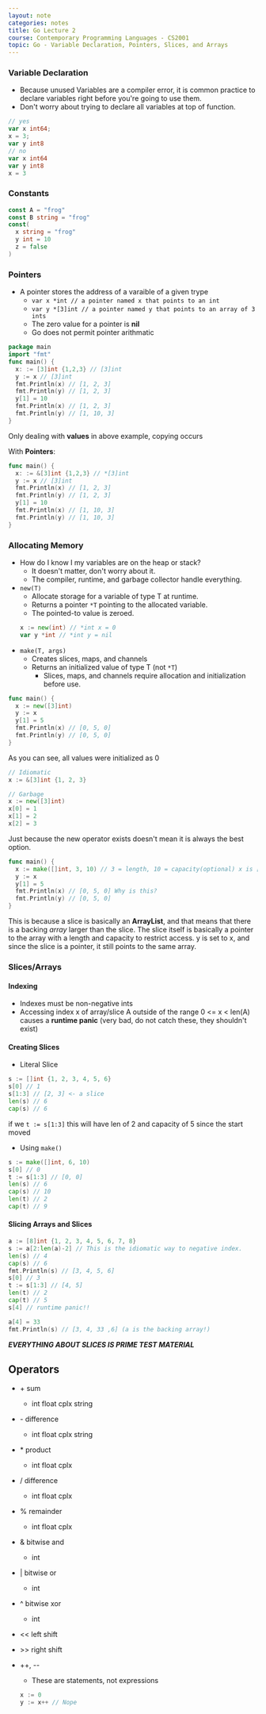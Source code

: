 ```yaml
---
layout: note
categories: notes
title: Go Lecture 2
course: Contemporary Programming Languages - CS2001
topic: Go - Variable Declaration, Pointers, Slices, and Arrays
---
```


### Variable Declaration
- Because unused Variables are a compiler error, it is common practice to declare variables right before you're going to use them.
- Don't worry about trying to declare all variables at top of function.
```go
// yes
var x int64;
x = 3;
var y int8
// no
var x int64
var y int8
x = 3
```

### Constants
```go
const A = "frog"
const B string = "frog"
const(
  x string = "frog"
  y int = 10
  z = false
)
```

### Pointers
- A pointer stores the address of a varaible of a given trype
  - `var x *int // a pointer named x that points to an int`
  - `var y *[3]int // a pointer named y that points to an array of 3 ints`
  - The zero value for a pointer is **nil**
  - Go does not permit pointer arithmatic

```go
package main
import "fmt"
func main() {
  x: := [3]int {1,2,3} // [3]int
  y := x // [3]int
  fmt.Println(x) // [1, 2, 3]
  fmt.Println(y) // [1, 2, 3]
  y[1] = 10
  fmt.Println(x) // [1, 2, 3]
  fmt.Println(y) // [1, 10, 3]
}
```
Only dealing with **values** in above example, copying occurs

With **Pointers**:
```go
func main() {
  x: := &[3]int {1,2,3} // *[3]int
  y := x // [3]int
  fmt.Println(x) // [1, 2, 3]
  fmt.Println(y) // [1, 2, 3]
  y[1] = 10
  fmt.Println(x) // [1, 10, 3]
  fmt.Println(y) // [1, 10, 3]
}
```

### Allocating Memory
- How do I know I my variables are on the heap or stack?
  - It doesn't matter, don't worry about it.
  - The compiler, runtime, and garbage collector handle everything.
- `new(T)`
  - Allocate storage for a variable of type T at runtime.
  - Returns a pointer `*T` pointing to the allocated variable.
  - The pointed-to value is zeroed.
  ```go
  x := new(int) // *int x = 0
  var y *int // *int y = nil
  ```
- `make(T, args)`
  - Creates slices, maps, and channels
  - Returns an initialized value of type T (not `*T`)
    - Slices, maps, and channels require allocation and initialization before use.

```go
func main() {
  x := new([3]int)
  y := x
  y[1] = 5
  fmt.Println(x) // [0, 5, 0]
  fmt.Println(y) // [0, 5, 0]
}
```
As you can see, all values were initialized as 0

```go
// Idiomatic
x := &[3]int {1, 2, 3}

// Garbage
x := new([3]int)
x[0] = 1
x[1] = 2
x[2] = 3
```
Just because the new operator exists doesn't mean it is always the best option.

```go
func main() {
  x := make([]int, 3, 10) // 3 = length, 10 = capacity(optional) x is []int right now, not a pointer
  y := x
  y[1] = 5
  fmt.Println(x) // [0, 5, 0] Why is this?
  fmt.Println(y) // [0, 5, 0]
}
```
This is because a slice is basically an **ArrayList**, and that means that there is a backing *array* larger than the slice.
The slice itself is basically a pointer to the array with a length and capacity to restrict access.
y is set to x, and since the slice is a pointer, it still points to the same array.

### Slices/Arrays
#### Indexing
- Indexes must be non-negative ints
- Accessing index x of array/slice A outside of the range 0 <= x < len(A) causes a **runtime panic** (very bad, do not catch these, they shouldn't exist)

#### Creating Slices
- Literal Slice
```go
s := []int {1, 2, 3, 4, 5, 6}
s[0] // 1
s[1:3] // [2, 3] <- a slice
len(s) // 6
cap(s) // 6
```
  if we `t := s[1:3]` this will have len of 2 and capacity of 5 since the start moved

- Using `make()`
```go
s := make([]int, 6, 10)
s[0] // 0
t := s[1:3] // [0, 0]
len(s) // 6
cap(s) // 10
len(t) // 2
cap(t) // 9
```

#### Slicing Arrays and Slices
```go
a := [8]int {1, 2, 3, 4, 5, 6, 7, 8}
s := a[2:len(a)-2] // This is the idiomatic way to negative index.
len(s) // 4
cap(s) // 6
fmt.Println(s) // [3, 4, 5, 6]
s[0] // 3
t := s[1:3] // [4, 5]
len(t) // 2
cap(t) // 5
s[4] // runtime panic!!

a[4] = 33
fmt.Println(s) // [3, 4, 33 ,6] (a is the backing array!)
```
***EVERYTHING ABOUT SLICES IS PRIME TEST MATERIAL***

## Operators
- \+ sum
  - int float cplx string
- \- difference
  - int float cplx string
- \* product
  - int float cplx
- / difference
  - int float cplx
- % remainder
  - int float cplx
- & bitwise and
  - int
- \| bitwise or
  - int
- ^ bitwise xor
  - int


- \<\< left shift
- \>\> right shift


- ++, --
  - These are statements, not expressions
  ```go
  x := 0
  y := x++ // Nope
  ```
